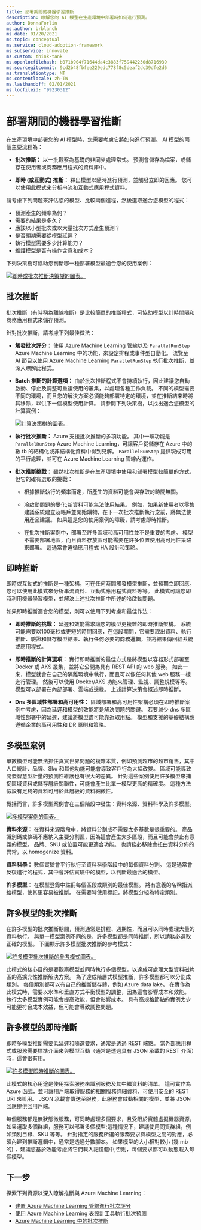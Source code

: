 ```yaml
---
title: 部署期間的機器學習推斷
description: 瞭解您的 AI 模型在生產環境中部署時如何進行預測。
author: DonnaForlin
ms.author: brblanch
ms.date: 01/20/2021
ms.topic: conceptual
ms.service: cloud-adoption-framework
ms.subservice: innovate
ms.custom: think-tank
ms.openlocfilehash: b071b904f71644da4c3883f759442230d8716939
ms.sourcegitcommit: 9cd2b48fbfee229edc778f8c5deaf2dc39dfe2d6
ms.translationtype: MT
ms.contentlocale: zh-TW
ms.lasthandoff: 02/01/2021
ms.locfileid: "99230312"
---
```

# <a name="machine-learning-inference-during-deployment"></a>部署期間的機器學習推斷

在生產環境中部署您的 AI 模型時，您需要考慮它將如何進行預測。 AI 模型的兩個主要流程為：

- **批次推斷：** 以一批觀察為基礎的非同步處理常式。 預測會儲存為檔案，或儲存在使用者或商務應用程式的資料庫中。

- **即時 (或互動式) 推斷：** 釋出模型以隨時進行預測，並觸發立即的回應。 您可以使用此模式來分析串流和互動式應用程式資料。

請考慮下列問題來評估您的模型、比較兩個進程，然後選取適合您模型的程式：

- 預測產生的頻率為何？
- 需要的結果是多久？
- 應該以小型批次或以大量批次方式產生預測？
- 是否預期需要從模型延遲？
- 執行模型需要多少計算能力？
- 維護模型是否有操作含意和成本？

下列決策樹可協助您判斷哪一種部署模型最適合您的使用案例：

[![即時或批次推斷決策樹的圖表。](./media/inference-decision-tree.png)](./media/inference-decision-tree.png#lightbox)

## <a name="batch-inference"></a>批次推斷

批次推斷（有時稱為離線推斷）是比較簡單的推斷程式，可協助模型以計時間隔和商務應用程式來儲存預測。

針對批次推斷，請考慮下列最佳做法：

- **觸發批次評分：** 使用 Azure Machine Learning 管線以及 `ParallelRunStep` Azure Machine Learning 中的功能，來設定排程或事件型自動化。 流覽至 AI 節目以[使用 Azure Machine Learning `ParallelRunStep` 執行批次推斷](https://channel9.msdn.com/Shows/AI-Show/How-to-do-Batch-Inference-using-AML-ParallelRunStep)，並深入瞭解此程式。

- **Batch 推斷的計算選項：** 由於批次推斷程式不會持續執行，因此建議您自動啟動、停止及調整可重複使用的叢集，以處理各種工作負載。 不同的模型需要不同的環境，而且您的解決方案必須能夠部署特定的環境，並在推斷結束時將其移除，以供下一個模型使用計算。 請參閱下列決策樹，以找出適合您模型的計算實例：

  [![計算決策樹的圖表。](./media/compute-decision-tree.png)](./media/compute-decision-tree.png#lightbox)

- **執行批次推斷：** Azure 支援批次推斷的多項功能。 其中一項功能是 `ParallelRunStep` Azure Machine Learning，可讓客戶從儲存在 Azure 中的數 tb 的結構化或非結構化資料中得到見解。 `ParallelRunStep` 提供現成可用的平行處理，並可在 Azure Machine Learning 管線內運作。

- **批次推斷挑戰：** 雖然批次推斷是在生產環境中使用和部署模型較簡單的方式，但它的確有選取的挑戰：

  - 根據推斷執行的頻率而定，所產生的資料可能會與存取的時間無關。

  - 冷啟動問題的變化;新資料可能無法使用結果。 例如，如果新使用者以零售建議系統建立及帳戶並開始購物，在下一次批次推斷執行之前，將無法使用產品建議。 如果這是您的使用案例的障礙，請考慮即時推斷。

  - 在批次推斷案例中，部署至許多區域和高可用性並不是重要的考慮。 模型不需要部署地區，而且資料存放區可能需要在許多位置使用高可用性策略來部署。 這通常會遵循應用程式 HA 設計和策略。

## <a name="real-time-inference"></a>即時推斷

即時或互動式的推斷是一種架構，可在任何時間觸發模型推斷，並預期立即回應。 您可以使用此模式來分析串流資料、互動式應用程式資料等等。 此模式可讓您即時利用機器學習模型，並解決上述批次推斷中所述的冷啟動問題。

如果即時推斷適合您的模型，則可以使用下列考慮和最佳作法：

- **即時推斷的挑戰：** 延遲和效能需求讓您的模型更複雜的即時推斷架構。 系統可能需要以100毫秒或更短的時間回應，在這段期間，它需要取出資料、執行推斷、驗證和儲存模型結果、執行任何必要的商務邏輯，並將結果傳回給系統或應用程式。

- **即時推斷的計算選項：** 實行即時推斷的最佳方式是將模型以容器形式部署至 Docker 或 AKS 叢集，並將它公開為具有 REST API 的 web 服務。 如此一來，模型就會在自己的隔離環境中執行，而且可以像任何其他 web 服務一樣進行管理。 然後可以使用 Docker/AKS 功能來管理、監視、調整規模等等。 模型可以部署在內部部署、雲端或邊緣。 上述計算決策會概述即時推斷。

- **Dns 多區域性部署和高可用性：** 區域部署和高可用性架構必須在即時推斷案例中考慮，因為延遲和模型的效能將是解決問題的關鍵。 若要減少 dns 多區域性部署中的延遲，建議將模型盡可能靠近取用點。 模型和支援的基礎結構應遵循企業的高可用性和 DR 原則和策略。

## <a name="many-models-scenario"></a>多模型案例

單數模型可能無法抓住真實世界問題的複雜本質，例如預測超市的超市銷售，其中人口統計、品牌、Sku 和其他功能可能會導致客戶行為大幅改變。 區域可能導致開發智慧型計量的預測性維護也有很大的差異。 針對這些案例使用許多模型來捕捉區域資料或儲存層級關聯性，可能會產生比單一模型更高的精確度。 這種方法假設有足夠的資料可用於此層級的資料細微性。

概括而言，許多模型案例會在三個階段中發生：資料來源、資料科學及許多模型。

[![多模型案例的圖表。](./media/many-models-scenario.png)](./media/many-models-scenario.png#lightbox)

**資料來源：** 在資料來源階段中，將資料分割成不需要太多基數是很重要的。 產品識別碼或條碼不應納入主要分割區，因為這會產生太多區段，而且可能會禁止有意義的模型。 品牌、SKU 或位置可能更適合功能。 也請務必移除會扭曲資料分佈的異常，以 homogenize 資料。

**資料科學：** 數個實驗會平行執行至資料科學階段中的每個資料分割。 這是通常會反復進行的程式，其中會評估實驗中的模型，以判斷最適合的模型。

**許多模型：** 在模型登錄中註冊每個區段或類別的最佳模型。 將有意義的名稱指派給模型，使其更容易被推斷。 在需要時使用標記，將模型分組為特定類別。

## <a name="batch-inference-for-many-models"></a>許多模型的批次推斷

在許多模型的批次推斷期間，預測通常是排程、週期性，而且可以同時處理大量的資料執行。 與單一模型案例不同的是，許多模型都是同時推斷，所以請務必選取正確的模型。 下圖顯示許多模型批次推斷的參考模式：

[![許多模型批次推斷的參考模式圖表。](./media/many-models-batch-inference.png)](./media/many-models-batch-inference.png#lightbox)

此模式的核心目的是要觀察模型並同時執行多個模型，以達成可處理大型資料磁片區的高擴充性推斷解決方案。 為了達成階層式模型推斷，許多模型都可以分割成類別。 每個類別都可以有自己的推斷儲存體，例如 Azure data lake。 在實作為此模式時，需要以水準和垂直方式平衡模型的調整，因為這會影響成本和效能。 執行太多模型實例可能會提高效能，但會影響成本。 具有高規格節點的實例太少可能更符合成本效益，但可能會導致調整問題。

## <a name="real-time-inference-for-many-models"></a>許多模型的即時推斷

即時多模型推斷需要低延遲和隨選要求，通常是透過 REST 端點。 當外部應用程式或服務需要標準介面來與模型互動（通常是透過具有 JSON 承載的 REST 介面）時，這會很有用。

[![許多模型即時推斷的圖表。](./media/many-models-real-time-inference.png)](./media/many-models-real-time-inference.png#lightbox)

此模式的核心用途是使用探索服務來識別服務及其中繼資料的清單。 這可實作為 Azure 函式，並可讓用戶端取得服務的相關服務詳細資料，可使用安全的 REST URI 來叫用。 JSON 承載會傳送至服務，此服務會啟動相關的模型，並將 JSON 回應提供回用戶端。

每個服務都是無狀態微服務，可同時處理多個要求，且受限於實體虛擬機器資源。 如果選取多個群組，服務可以部署多個模型;這種情況下，建議使用同質群組，例如類別目錄、SKU 等等。 針對指定的服務所選的服務要求與模型之間的對應，必須內建到推斷邏輯中，通常是透過分數腳本。 如果模型的大小相對較小 (幾 mb 的) ，建議您基於效能考慮將它們載入記憶體中;否則，每個要求都可以動態載入每個模型。

## <a name="next-steps"></a>下一步

探索下列資源以深入瞭解推斷與 Azure Machine Learning：

- [建置 Azure Machine Learning 管線進行批次評分](/azure/machine-learning/tutorial-pipeline-batch-scoring-classification)
- [使用 Azure Machine Learning 表設計工具執行批次預測](/azure/machine-learning/how-to-run-batch-predictions-designer)
- [Azure Machine Learning 中的批次推斷](https://techcommunity.microsoft.com/t5/azure-ai/batch-inference-in-azure-machine-learning/ba-p/1417010#:~:text=%20Batch%20Inference%20in%20Azure%20Machine%20Learning%20,Learning%20Pipelines.%20ParallelRunStep%20is%20available%20through...%20More%20)
